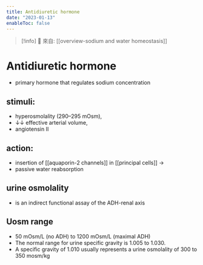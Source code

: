 ```yaml
---
title: Antidiuretic hormone
date: "2023-01-13"
enableToc: false
---
```


> [!info]
> 🌱 來自: [[overview-sodium and water homeostasis]]

# Antidiuretic hormone
* primary hormone that regulates sodium concentration

## stimuli:
* hyperosmolality (290–295 mOsm),
* ↓↓ effective arterial volume,
* angiotensin II

## action:
* insertion of [[aquaporin-2 channels]] in [[principal cells]] →
* passive water reabsorption

## urine osmolality
* is an indirect functional assay of the ADH-renal axis

## Uosm range
* 50 mOsm/L (no ADH) to 1200 mOsm/L (maximal ADH)
* The normal range for urine specific gravity is 1.005 to 1.030.
* A specific gravity of 1.010 usually represents a urine osmolality of 300 to 350 mosm/kg

